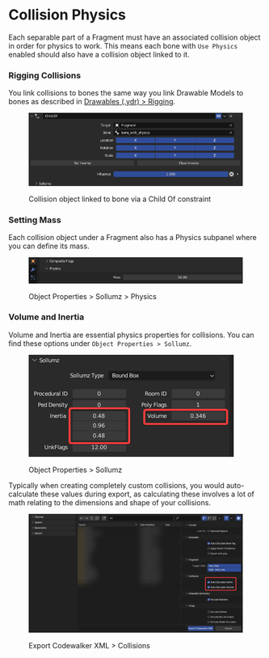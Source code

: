 # Collision Physics

Each separable part of a Fragment must have an associated collision object in order for physics to work. This means each bone with `Use Physics` enabled should also have a collision object linked to it.

### Rigging Collisions

You link collisions to bones the same way you link Drawable Models to bones as described in [Drawables (.ydr) > Rigging](../drawables-.ydr/rigging.md#linking-bones-to-drawable-models).

<div align="left">

<figure><img src="../../.gitbook/assets/image (11).png" alt=""><figcaption><p>Collision object linked to bone via a Child Of constraint</p></figcaption></figure>

</div>

### Setting Mass

Each collision object under a Fragment also has a Physics subpanel where you can define its mass.

<div align="left">

<figure><img src="../../.gitbook/assets/image (8).png" alt=""><figcaption><p>Object Properties > Sollumz > Physics</p></figcaption></figure>

</div>

### Volume and Inertia

Volume and Inertia are essential physics properties for collisions. You can find these options under `Object Properties > Sollumz`.

<div align="left">

<figure><img src="../../.gitbook/assets/image (18).png" alt=""><figcaption><p>Object Properties > Sollumz</p></figcaption></figure>

</div>

Typically when creating completely custom collisions, you would auto-calculate these values during export, as calculating these involves a lot of math relating to the dimensions and shape of your collisions.

<div align="left">

<figure><img src="../../.gitbook/assets/image (19).png" alt=""><figcaption><p>Export Codewalker XML > Collisions</p></figcaption></figure>

</div>
